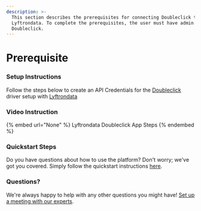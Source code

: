 ```yaml
---
description: >-
  This section describes the prerequisites for connecting Doubleclick to
  Lyftrondata. To complete the prerequisites, the user must have admin access to
  Doubleclick.
---
```


# Prerequisite

<mark style="color:blue;"></mark>

### Setup Instructions

Follow the steps below to create an API Credentials for the [Doubleclick](None) driver setup with [Lyftrondata](https://www.lyftrondata.com)

### Video Instruction

{% embed url="None" %}
Lyftrondata Doubleclick App Steps
{% endembed %}

### Quickstart Steps

Do you have questions about how to use the platform? Don't worry; we've got you covered. Simply follow the quickstart instructions [here](README.md).

### Questions? <a href="#questions" id="questions"></a>

We're always happy to help with any other questions you might have! [Set up a meeting with our experts](https://www.lyftrondata.com/book-a-meeting/).

